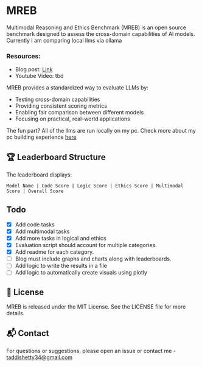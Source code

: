 # MREB
Multimodal Reasoning and Ethics Benchmark (MREB) is an open source benchmark designed to assess the cross-domain capabilities of AI models. Currently I am comparing local llms via ollama

### Resources:
- Blog post: [Link](https://saiyashwanth.tech/mreb)
- Youtube Video: tbd 



MREB provides a standardized way to evaluate LLMs by:
- Testing cross-domain capabilities
- Providing consistent scoring metrics
- Enabling fair comparison between different models
- Focusing on practical, real-world applications

The fun part? All of the llms are run locally on my pc. Check more about my pc building experience [here](https://saiyashwanth.tech/pcbuild)

## 🏆 Leaderboard Structure

The leaderboard displays:
```
Model Name | Code Score | Logic Score | Ethics Score | Multimodal Score | Overall Score
```


## Todo
- [x] Add code tasks
- [x] Add multimodal tasks
- [x] Add more tasks in logical and ethics
- [x] Evaluation script should account for multiple categories.
- [x] Add readme for each category.
- [ ] Blog must include graphs and charts along with leaderboards.
- [ ] Add logic to write the results in a file
- [ ] Add logic to automatically create visuals using plotly

## 📝 License

MREB is released under the MIT License. See the LICENSE file for more details.

## 📬 Contact

For questions or suggestions, please open an issue or contact me - taddishetty34@gmail.com